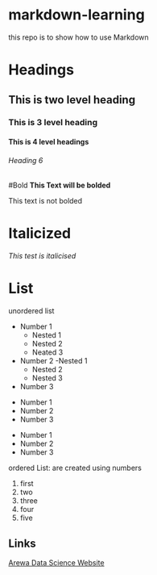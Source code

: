 # markdown-learning
this repo is to show how to use Markdown


# Headings
## This is two level heading
### This is 3 level heading 
#### This is 4 level headings
###### Heading 6

#Bold
**This Text will be bolded**

This text is not bolded

#  Italicized

_This test is italicised_

# List

unordered list

- Number 1
  - Nested 1
  - Nested 2
  - Neated 3
- Number 2
   -Nested 1
   - Nested 2
   - Nested 3
- Number 3

* Number 1
* Number 2
* Number 3

+  Number 1
+  Number 2
+  Number 3

 
ordered List: are created using numbers
1. first
2. two
3. three
4. four
5. five

## Links

[Arewa Data Science Website](https://github.com/arewadataScience/python-programming-fellowship)

